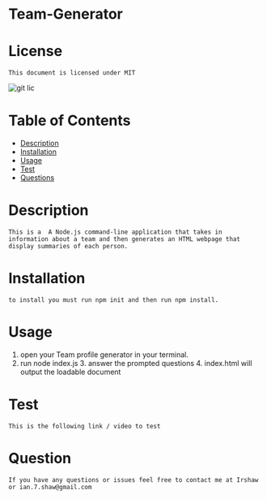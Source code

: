 # Team-Generator

# License
    This document is licensed under MIT
 ![git lic](http://img.shields.io/badge/license-MIT-red)

# Table of Contents
- [Description](#description)
- [Installation](#installation)
- [Usage](#usage)
- [Test](#test)
- [Questions](#question)
    
# Description
    This is a  A Node.js command-line application that takes in information about a team and then generates an HTML webpage that display summaries of each person. 
    
# Installation
    to install you must run npm init and then run npm install. 
    
# Usage
   1. open your Team profile generator in your terminal.
   2.  run node index.js
    3. answer the prompted questions 
    4. index.html will output the loadable document 
    
    
    
# Test
    This is the following link / video to test 
    
# Question
    If you have any questions or issues feel free to contact me at Irshaw or ian.7.shaw@gmail.com

    